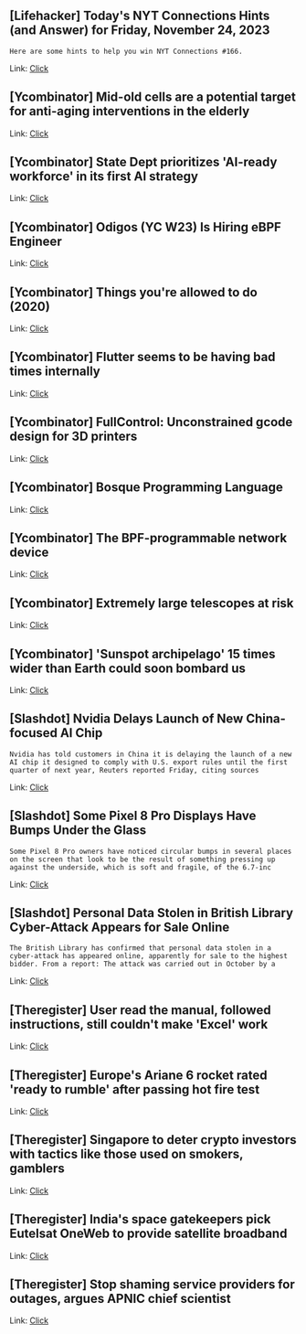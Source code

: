 ## [Lifehacker] Today's NYT Connections Hints (and Answer) for Friday, November 24, 2023
```
Here are some hints to help you win NYT Connections #166.
```

Link: [Click](https://lifehacker.com/entertainment/nyt-connections-answer-today-november-24-2023)

## [Ycombinator] Mid-old cells are a potential target for anti-aging interventions in the elderly
Link: [Click](https://www.nature.com/articles/s41467-023-43491-w)

## [Ycombinator] State Dept prioritizes 'AI-ready workforce' in its first AI strategy
Link: [Click](https://federalnewsnetwork.com/artificial-intelligence/2023/11/state-dept-prioritizes-ai-ready-workforce-in-its-first-ai-strategy/)

## [Ycombinator] Odigos (YC W23) Is Hiring eBPF Engineer
Link: [Click](https://www.ycombinator.com/companies/keyval/jobs/6pSjpry-ebpf-engineer)

## [Ycombinator] Things you're allowed to do (2020)
Link: [Click](https://milan.cvitkovic.net/writing/things_youre_allowed_to_do/)

## [Ycombinator] Flutter seems to be having bad times internally
Link: [Click](https://twitter.com/timsneath/status/1727852099407622163)

## [Ycombinator] FullControl: Unconstrained gcode design for 3D printers
Link: [Click](https://github.com/FullControlXYZ/fullcontrol)

## [Ycombinator] Bosque Programming Language
Link: [Click](https://www.microsoft.com/en-us/research/project/bosque-programming-language/)

## [Ycombinator] The BPF-programmable network device
Link: [Click](https://lwn.net/Articles/949960/)

## [Ycombinator] Extremely large telescopes at risk
Link: [Click](https://www.science.org/doi/10.1126/science.adm9964)

## [Ycombinator] 'Sunspot archipelago' 15 times wider than Earth could soon bombard us
Link: [Click](https://www.livescience.com/space/the-sun/enormous-sunspot-archipelago-15-times-wider-than-earth-could-soon-bombard-us-with-solar-flares)

## [Slashdot] Nvidia Delays Launch of New China-focused AI Chip
```
Nvidia has told customers in China it is delaying the launch of a new AI chip it designed to comply with U.S. export rules until the first quarter of next year, Reuters reported Friday, citing sources
```

Link: [Click](https://slashdot.org/story/23/11/24/0637216/nvidia-delays-launch-of-new-china-focused-ai-chip?utm_source=rss1.0mainlinkanon&utm_medium=feed)

## [Slashdot] Some Pixel 8 Pro Displays Have Bumps Under the Glass
```
Some Pixel 8 Pro owners have noticed circular bumps in several places on the screen that look to be the result of something pressing up against the underside, which is soft and fragile, of the 6.7-inc
```

Link: [Click](https://it.slashdot.org/story/23/11/24/0223213/some-pixel-8-pro-displays-have-bumps-under-the-glass?utm_source=rss1.0mainlinkanon&utm_medium=feed)

## [Slashdot] Personal Data Stolen in British Library Cyber-Attack Appears for Sale Online
```
The British Library has confirmed that personal data stolen in a cyber-attack has appeared online, apparently for sale to the highest bidder. From a report: The attack was carried out in October by a 
```

Link: [Click](https://it.slashdot.org/story/23/11/23/2012218/personal-data-stolen-in-british-library-cyber-attack-appears-for-sale-online?utm_source=rss1.0mainlinkanon&utm_medium=feed)

## [Theregister] User read the manual, followed instructions, still couldn't make 'Excel' work
Link: [Click](https://go.theregister.com/feed/www.theregister.com/2023/11/24/on_call/)

## [Theregister] Europe's Ariane 6 rocket rated 'ready to rumble' after passing hot fire test
Link: [Click](https://go.theregister.com/feed/www.theregister.com/2023/11/24/ariane_6_hot_fire_success/)

## [Theregister] Singapore to deter crypto investors with tactics like those used on smokers, gamblers
Link: [Click](https://go.theregister.com/feed/www.theregister.com/2023/11/24/singapore_to_regulate_crypto/)

## [Theregister] India's space gatekeepers pick Eutelsat OneWeb to provide satellite broadband
Link: [Click](https://go.theregister.com/feed/www.theregister.com/2023/11/24/eutelsat_oneweb_india/)

## [Theregister] Stop shaming service providers for outages, argues APNIC chief scientist
Link: [Click](https://go.theregister.com/feed/www.theregister.com/2023/11/24/routing_police/)
